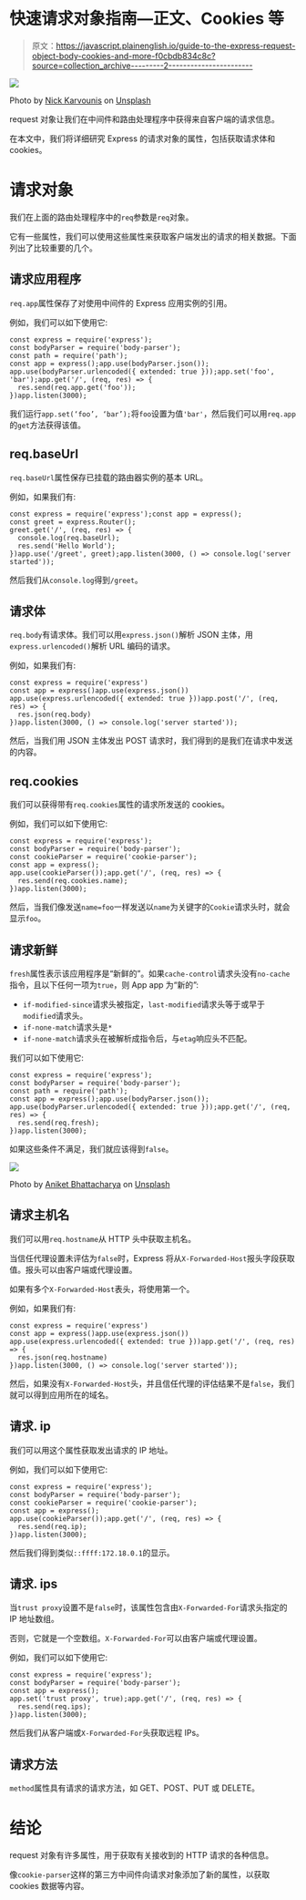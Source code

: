 # 快速请求对象指南—正文、Cookies 等

> 原文：<https://javascript.plainenglish.io/guide-to-the-express-request-object-body-cookies-and-more-f0cbdb834c8c?source=collection_archive---------2----------------------->

![](img/0ed79dada7f538c187a3896a902e4b13.png)

Photo by [Nick Karvounis](https://unsplash.com/@nickkarvounis?utm_source=medium&utm_medium=referral) on [Unsplash](https://unsplash.com?utm_source=medium&utm_medium=referral)

request 对象让我们在中间件和路由处理程序中获得来自客户端的请求信息。

在本文中，我们将详细研究 Express 的请求对象的属性，包括获取请求体和 cookies。

# 请求对象

我们在上面的路由处理程序中的`req`参数是`req`对象。

它有一些属性，我们可以使用这些属性来获取客户端发出的请求的相关数据。下面列出了比较重要的几个。

## 请求应用程序

`req.app`属性保存了对使用中间件的 Express 应用实例的引用。

例如，我们可以如下使用它:

```
const express = require('express');
const bodyParser = require('body-parser');
const path = require('path');
const app = express();app.use(bodyParser.json());
app.use(bodyParser.urlencoded({ extended: true }));app.set('foo', 'bar');app.get('/', (req, res) => {
  res.send(req.app.get('foo'));
})app.listen(3000);
```

我们运行`app.set(‘foo’, ‘bar’);`将`foo`设置为值`'bar'`，然后我们可以用`req.app`的`get`方法获得该值。

## req.baseUrl

`req.baseUrl`属性保存已挂载的路由器实例的基本 URL。

例如，如果我们有:

```
const express = require('express');const app = express();
const greet = express.Router();
greet.get('/', (req, res) => {
  console.log(req.baseUrl);
  res.send('Hello World');
})app.use('/greet', greet);app.listen(3000, () => console.log('server started'));
```

然后我们从`console.log`得到`/greet`。

## 请求体

`req.body`有请求体。我们可以用`express.json()`解析 JSON 主体，用`express.urlencoded()`解析 URL 编码的请求。

例如，如果我们有:

```
const express = require('express')
const app = express()app.use(express.json())
app.use(express.urlencoded({ extended: true }))app.post('/', (req, res) => {
  res.json(req.body)
})app.listen(3000, () => console.log('server started'));
```

然后，当我们用 JSON 主体发出 POST 请求时，我们得到的是我们在请求中发送的内容。

## req.cookies

我们可以获得带有`req.cookies`属性的请求所发送的 cookies。

例如，我们可以如下使用它:

```
const express = require('express');
const bodyParser = require('body-parser');
const cookieParser = require('cookie-parser');
const app = express();
app.use(cookieParser());app.get('/', (req, res) => {
  res.send(req.cookies.name);
})app.listen(3000);
```

然后，当我们像发送`name=foo`一样发送以`name`为关键字的`Cookie`请求头时，就会显示`foo`。

## 请求新鲜

`fresh`属性表示该应用程序是“新鲜的”。如果`cache-control`请求头没有`no-cache`指令，且以下任何一项为`true`，则 App app 为“新的”:

*   `if-modified-since`请求头被指定，`last-modified`请求头等于或早于`modified`请求头。
*   `if-none-match`请求头是`*`
*   `if-none-match`请求头在被解析成指令后，与`etag`响应头不匹配。

我们可以如下使用它:

```
const express = require('express');
const bodyParser = require('body-parser');
const path = require('path');
const app = express();app.use(bodyParser.json());
app.use(bodyParser.urlencoded({ extended: true }));app.get('/', (req, res) => {
  res.send(req.fresh);
})app.listen(3000);
```

如果这些条件不满足，我们就应该得到`false`。

![](img/18a1ae4939008c069302a17baa25fcf0.png)

Photo by [Aniket Bhattacharya](https://unsplash.com/@aniket940518?utm_source=medium&utm_medium=referral) on [Unsplash](https://unsplash.com?utm_source=medium&utm_medium=referral)

## 请求主机名

我们可以用`req.hostname`从 HTTP 头中获取主机名。

当信任代理设置未评估为`false`时，Express 将从`X-Forwarded-Host`报头字段获取值。报头可以由客户端或代理设置。

如果有多个`X-Forwarded-Host`表头，将使用第一个。

例如，如果我们有:

```
const express = require('express')
const app = express()app.use(express.json())
app.use(express.urlencoded({ extended: true }))app.get('/', (req, res) => {
  res.json(req.hostname)
})app.listen(3000, () => console.log('server started'));
```

然后，如果没有`X-Forwarded-Host`头，并且信任代理的评估结果不是`false`，我们就可以得到应用所在的域名。

## 请求. ip

我们可以用这个属性获取发出请求的 IP 地址。

例如，我们可以如下使用它:

```
const express = require('express');
const bodyParser = require('body-parser');
const cookieParser = require('cookie-parser');
const app = express();
app.use(cookieParser());app.get('/', (req, res) => {
  res.send(req.ip);
})app.listen(3000);
```

然后我们得到类似`::ffff:172.18.0.1`的显示。

## 请求. ips

当`trust proxy`设置不是`false`时，该属性包含由`X-Forwarded-For`请求头指定的 IP 地址数组。

否则，它就是一个空数组。`X-Forwarded-For`可以由客户端或代理设置。

例如，我们可以如下使用它:

```
const express = require('express');
const bodyParser = require('body-parser');
const app = express();
app.set('trust proxy', true);app.get('/', (req, res) => {
  res.send(req.ips);
})app.listen(3000);
```

然后我们从客户端或`X-Forwarded-For`头获取远程 IPs。

## 请求方法

`method`属性具有请求的请求方法，如 GET、POST、PUT 或 DELETE。

# 结论

request 对象有许多属性，用于获取有关接收到的 HTTP 请求的各种信息。

像`cookie-parser`这样的第三方中间件向请求对象添加了新的属性，以获取 cookies 数据等内容。